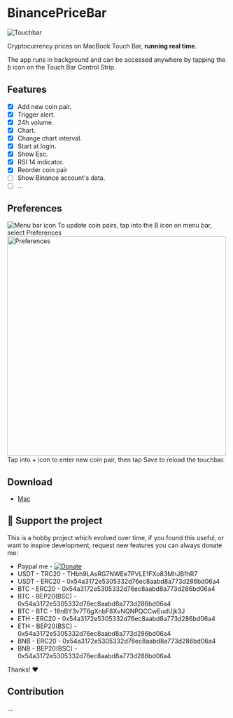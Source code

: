 # BinancePriceBar

![Touchbar](https://github.com/phhai1710/BinancePriceBar/blob/master/Resources/touchbar.gif?raw=true)

Cryptocurrency prices on MacBook Touch Bar, <b>running real time</b>.

The app runs in background and can be accessed anywhere by tapping the `₿` icon on the Touch Bar Control Strip.

## Features

- [x] Add new coin pair.
- [x] Trigger alert.
- [x] 24h volume.
- [x] Chart.
- [x] Change chart interval.
- [x] Start at login.
- [x] Show Esc.
- [x] RSI 14 indicator.
- [x] Reorder coin pair
- [ ] Show Binance account's data.
- [ ] ...

## Preferences
![Menu bar icon](https://github.com/phhai1710/BinancePriceBar/blob/main/Resources/icon_menu_bar.png?raw=true)
To update coin pairs, tap into the B icon on menu bar, select Preferences
<img src="https://github.com/phhai1710/BinancePriceBar/blob/main/Resources/Preferences.png" alt="Preferences" width="500" height="500"/>
Tap into + icon to enter new coin pair, then tap Save to reload the touchbar.

## Download

- [Mac](https://github.com/phhai1710/BinancePriceBar/raw/master/Builds/BinancePriceBar.zip)

## :sparkling_heart: Support the project
This is a hobby project which evolved over time, if you found this useful, or want to inspire development, request new features you can always donate me:

- Paypal me - [![Donate](https://img.shields.io/badge/Donate-PayPal-green.svg)](https://www.paypal.me/phhai1710)
- USDT - TRC20 - THbh9LAsRG7NWEe7PVLE1FXo83MhJBfhR7
- USDT - ERC20 - 0x54a3172e5305332d76ec8aabd8a773d286bd06a4
- BTC - ERC20 - 0x54a3172e5305332d76ec8aabd8a773d286bd06a4
- BTC - BEP20(BSC) - 0x54a3172e5305332d76ec8aabd8a773d286bd06a4
- BTC - BTC - 18nBY3v7T6gXnbF8XvNQNPQCCwEudUjk3J
- ETH - ERC20 - 0x54a3172e5305332d76ec8aabd8a773d286bd06a4
- ETH - BEP20(BSC) - 0x54a3172e5305332d76ec8aabd8a773d286bd06a4
- BNB - ERC20 - 0x54a3172e5305332d76ec8aabd8a773d286bd06a4
- BNB - BEP20(BSC) - 0x54a3172e5305332d76ec8aabd8a773d286bd06a4

Thanks! :heart:

## Contribution
...
